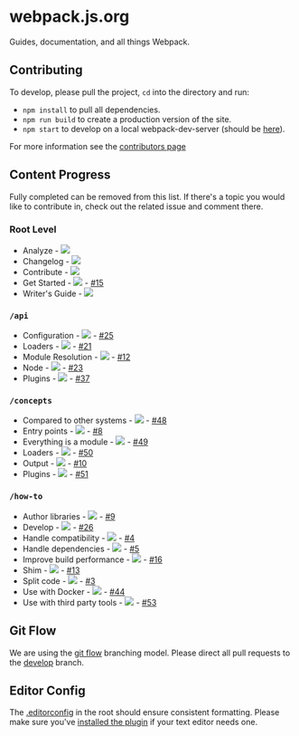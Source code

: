 # webpack.js.org

Guides, documentation, and all things Webpack.

## Contributing

To develop, please pull the project, `cd` into the directory and run:

- `npm install` to pull all dependencies.
- `npm run build` to create a production version of the site.
- `npm start` to develop on a local webpack-dev-server (should be [here](http://localhost:3000/)).

For more information see the [contributors page](https://github.com/webpack/webpack.js.org/blob/develop/CONTRIBUTING.md)

## Content Progress

Fully completed can be removed from this list. If there's a topic you would like to contribute in, check out the related issue and comment there.

### Root Level

- Analyze - ![](https://img.shields.io/badge/progress-0%25-yellowgreen.svg)
- Changelog - ![](https://img.shields.io/badge/progress-0%25-yellowgreen.svg)
- Contribute - ![](https://img.shields.io/badge/progress-10%25-yellowgreen.svg)
- Get Started - ![](https://img.shields.io/badge/progress-10%25-yellowgreen.svg) - [#15](https://github.com/webpack/webpack.js.org/issues/15)
- Writer's Guide - ![](https://img.shields.io/badge/progress-50%25-yellowgreen.svg)

### `/api`

- Configuration - ![](https://img.shields.io/badge/progress-5%25-yellowgreen.svg) - [#25](https://github.com/webpack/webpack.js.org/issues/25)
- Loaders - ![](https://img.shields.io/badge/progress-0%25-yellowgreen.svg) - [#21](https://github.com/webpack/webpack.js.org/issues/21)
- Module Resolution - ![](https://img.shields.io/badge/progress-5%25-yellowgreen.svg) - [#12](https://github.com/webpack/webpack.js.org/issues/12)
- Node - ![](https://img.shields.io/badge/progress-5%25-yellowgreen.svg) - [#23](https://github.com/webpack/webpack.js.org/issues/23)
- Plugins - ![](https://img.shields.io/badge/progress-0%25-yellowgreen.svg) - [#37](https://github.com/webpack/webpack.js.org/issues/37)

### `/concepts`

- Compared to other systems - ![](https://img.shields.io/badge/progress-5%25-yellowgreen.svg) - [#48](https://github.com/webpack/webpack.js.org/issues/48)
- Entry points - ![](https://img.shields.io/badge/progress-5%25-yellowgreen.svg) - [#8](https://github.com/webpack/webpack.js.org/issues/8)
- Everything is a module - ![](https://img.shields.io/badge/progress-5%25-yellowgreen.svg) - [#49](https://github.com/webpack/webpack.js.org/issues/49)
- Loaders - ![](https://img.shields.io/badge/progress-5%25-yellowgreen.svg) - [#50](https://github.com/webpack/webpack.js.org/issues/50)
- Output - ![](https://img.shields.io/badge/progress-5%25-yellowgreen.svg) - [#10](https://github.com/webpack/webpack.js.org/issues/10)
- Plugins - ![](https://img.shields.io/badge/progress-5%25-yellowgreen.svg) - [#51](https://github.com/webpack/webpack.js.org/issues/51)

### `/how-to`

- Author libraries - ![](https://img.shields.io/badge/progress-5%25-yellowgreen.svg) - [#9](https://github.com/webpack/webpack.js.org/issues/9)
- Develop - ![](https://img.shields.io/badge/progress-5%25-yellowgreen.svg) - [#26](https://github.com/webpack/webpack.js.org/issues/26)
- Handle compatibility - ![](https://img.shields.io/badge/progress-5%25-yellowgreen.svg) - [#4](https://github.com/webpack/webpack.js.org/issues/4)
- Handle dependencies - ![](https://img.shields.io/badge/progress-5%25-yellowgreen.svg) - [#5](https://github.com/webpack/webpack.js.org/issues/5)
- Improve build performance - ![](https://img.shields.io/badge/progress-5%25-yellowgreen.svg) - [#16](https://github.com/webpack/webpack.js.org/issues/16)
- Shim - ![](https://img.shields.io/badge/progress-5%25-yellowgreen.svg) - [#13](https://github.com/webpack/webpack.js.org/issues/13)
- Split code - ![](https://img.shields.io/badge/progress-5%25-yellowgreen.svg) - [#3](https://github.com/webpack/webpack.js.org/issues/3)
- Use with Docker - ![](https://img.shields.io/badge/progress-5%25-yellowgreen.svg) - [#44](https://github.com/webpack/webpack.js.org/issues/44)
- Use with third party tools - ![](https://img.shields.io/badge/progress-5%25-yellowgreen.svg) - [#53](https://github.com/webpack/webpack.js.org/issues/53)

## Git Flow

We are using the [git flow](http://nvie.com/posts/a-successful-git-branching-model/) branching model. Please direct all pull requests to the [develop](https://github.com/webpack/webpack.js.org/tree/develop) branch.

## Editor Config

The [.editorconfig](https://github.com/webpack/webpack.js.org/blob/develop/.editorconfig) in the root should ensure consistent formatting. Please make sure you've [installed the plugin](http://editorconfig.org/#download) if your text editor needs one.
